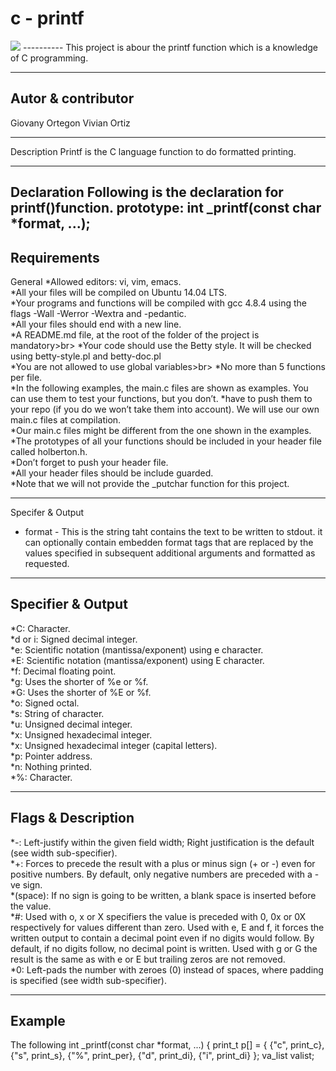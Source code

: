 # c - printf
<img src = "https://d2z6c3c3r6k4bx.cloudfront.net/uploads/event/logo/1061432/a991d937097e8176adf1ea7196beb80f.png">
----------
This project is abour the printf function which is a knowledge of C programming.  

---------
Autor & contributor
-----------
Giovany Ortegon
Vivian Ortiz

-----------
Description
Printf is the C language function to do formatted printing.

-----------
Declaration
Following is the declaration for printf()function.
prototype: int _printf(const char *format, ...);
-----------
Requirements
-------------
General
*Allowed editors: vi, vim, emacs.<br>
*All your files will be compiled on Ubuntu 14.04 LTS.<br>
*Your programs and functions will be compiled with gcc 4.8.4 using the flags -Wall -Werror -Wextra and -pedantic. <br>
*All your files should end with a new line.<br>
*A README.md file, at the root of the folder of the project is mandatory>br>
*Your code should use the Betty style. It will be checked using betty-style.pl and betty-doc.pl<br>
*You are not allowed to use global variables>br>
*No more than 5 functions per file.<br>
*In the following examples, the main.c files are shown as examples. You can use them to test your functions, but you don’t.
*have to push them to your repo (if you do we won’t take them into account). We will use our own main.c files at compilation.<br>
*Our main.c files might be different from the one shown in the examples.<br>
*The prototypes of all your functions should be included in your header file called holberton.h. <br>
*Don’t forget to push your header file.<br>
*All your header files should be include guarded.<br>
*Note that we will not provide the _putchar function for this project.<br>

---------------
Specifer & Output
* format - This is the string taht contains the text to be written to stdout. it can optionally contain embedden format tags that are replaced by the values specified in subsequent additional arguments and formatted as requested.
------------
Specifier & Output
-----------
*C: Character.<br>
*d or i: Signed decimal integer.<br>
*e: Scientific notation (mantissa/exponent) using e character.<br>
*E: Scientific notation (mantissa/exponent) using E character.<br>
*f: Decimal floating point.<br>
*g: Uses the shorter of %e or %f.<br>
*G: Uses the shorter of %E or %f.<br>
*o: Signed octal.<br>
*s: String of character.<br>
*u: Unsigned decimal integer.<br>
*x: Unsigned hexadecimal integer.<br>
*x: Unsigned hexadecimal integer (capital letters).<br>
*p: Pointer address.<br>
*n: Nothing printed.<br>
*%: Character.<br>

-----------
Flags & Description
------------
*-: Left-justify within the given field width; Right justification is the default (see width sub-specifier).<br>
*+: Forces to precede the result with a plus or minus sign (+ or -) even for positive numbers. By default, only negative numbers are preceded with a -ve sign.<br>
*(space): If no sign is going to be written, a blank space is inserted before the value.<br>
*#: Used with o, x or X specifiers the value is preceded with 0, 0x or 0X respectively for values different than zero. Used with e, E and f, it forces the written output to contain a decimal point even if no digits would follow. By default, if no digits follow, no decimal point is written. Used with g or G the result is the same as with e or E but trailing zeros are not removed.<br>
*0: Left-pads the number with zeroes (0) instead of spaces, where padding is specified (see width sub-specifier).<br>

-----------
Example
------------
The following 
int _printf(const char *format, ...)
{
	print_t p[] = { {"c", print_c}, {"s", print_s}, {"%", print_per},
			{"d", print_di}, {"i", print_di} };
	va_list valist;<br>
